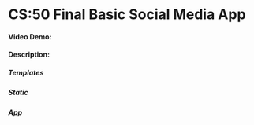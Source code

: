 # CS:50 Final Basic Social Media App
#### Video Demo:  <URL HERE>
#### Description:
##### Templates
##### Static
##### App

